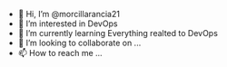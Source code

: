 - 👋 Hi, I’m @morcillarancia21
- 👀 I’m interested in DevOps
- 🌱 I’m currently learning Everything realted to DevOps
- 💞️ I’m looking to collaborate on ...
- 📫 How to reach me ...

<!---
morcillarancia21/morcillarancia21 is a ✨ special ✨ repository because its `README.md` (this file) appears on your GitHub profile.
You can click the Preview link to take a look at your changes.
--->
